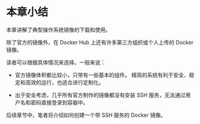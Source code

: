# 本章小结

本章讲解了典型操作系统镜像的下载和使用。

除了官方的镜像外，在 Docker Hub 上还有许多第三方组织或个人上传的 Docker 镜像。

读者可以根据具体情况来选择。一般来说：

* 官方镜像体积都比较小，只带有一些基本的组件。 精简的系统有利于安全、稳定和高效的运行，也适合进行定制化。

* 出于安全考虑，几乎所有官方制作的镜像都没有安装 SSH 服务，无法通过用户名和密码直接登录到容器中。

后续章节中，笔者将介绍如何创建一个带 SSH 服务的 Docker 镜像。

